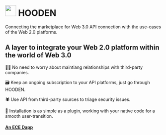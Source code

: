 #  <img src="https://user-images.githubusercontent.com/61543012/194783911-530fa248-2ea5-4549-a9c1-acc772e20871.png" height="35" width="35" align-items="center" justify-content="center" /> HOODEN
Connecting the marketplace for Web 3.0 API connection with the use-cases of the Web 2.0 platforms.

## A layer to integrate your Web 2.0 platform within the world of Web 3.0

🙅‍♀️ No need to worry about maintiang relationships with third-party companies.

🗃️ Keep an ongoing subscription to your API platforms, just go through HOODEN.

🕷️ Use API from third-party sources to triage security issues.

🔌 Installation is as simple as a plugin, working with your native code for a smooth user-transition.

#### [An ECE Dapp](https://github.com/elicharlese)
